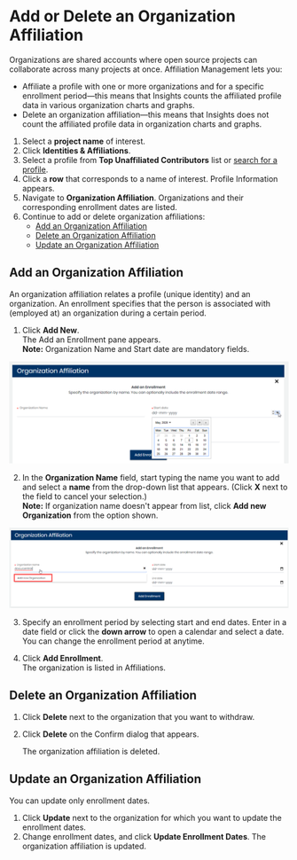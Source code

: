 # Add or Delete an Organization Affiliation

Organizations are shared accounts where open source projects can collaborate across many projects at once. Affiliation Management lets you:

* Affiliate a profile with one or more organizations and for a specific enrollment period—this means that Insights counts the affiliated profile data in various organization charts and graphs.
* Delete an organization affiliation—this means that Insights does not count the affiliated profile data in organization charts and graphs.

1. Select a **project name** of interest.
2. Click **Identities & Affiliations**.
3. Select a profile from **Top Unaffiliated Contributors** list or [search for a profile](find-a-profile.md).
4. Click a **row** that corresponds to a name of interest. Profile Information appears.
5. Navigate to **Organization Affiliation**. Organizations and their corresponding enrollment dates are listed.
6. Continue to add or delete organization affiliations:
   * [Add an Organization Affiliation](add-or-delete-an-organization-affiliation.md#AddorDeleteaProfileOrganizationAffiliation-AddanOrganizationAffiliation)
   * [Delete an Organization Affiliation](add-or-delete-an-organization-affiliation.md#AddorDeleteaProfileOrganizationAffiliation-DeleteanOrganizationAffiliation)
   * [Update an Organization Affiliation](add-or-delete-an-organization-affiliation.md#update-an-organization-affiliation)

## Add an Organization Affiliation <a id="AddorDeleteaProfileOrganizationAffiliation-AddanOrganizationAffiliation"></a>

An organization affiliation relates a profile \(unique identity\) and an organization. An enrollment specifies that the person is associated with \(employed at\) an organization during a certain period.

1. Click **Add New**.  
The Add an Enrollment pane appears.  
**Note:** Organization Name and Start date are mandatory fields.

![Add Organization Affiliation](../../../.gitbook/assets/add-organization-affiliation.png)

2. In the **Organization Name** field, start typing the name you want to add and select a **name** from the drop-down list that appears. \(Click **X** next to the field to cancel your selection.\)  
**Note:** If organization name doesn't appear from list, click **Add new Organization** from the option shown.

![Add new Organization](../../../.gitbook/assets/add-new-organization.png)

3. Specify an enrollment period by selecting start and end dates. Enter in a date field or click the **down arrow** to open a calendar and select a date.  
You can change the enrollment period at anytime.

4. Click **Add Enrollment**.  
The organization is listed in Affiliations.

## Delete an Organization Affiliation <a id="AddorDeleteaProfileOrganizationAffiliation-DeleteanOrganizationAffiliation"></a>

1. Click **Delete** next to the organization that you want to withdraw.
2. Click **Delete** on the Confirm dialog that appears.

   The organization affiliation is deleted.

## Update an Organization Affiliation

You can update only enrollment dates.

1. Click **Update** next to the organization for which you want to update the enrollment dates.
2. Change enrollment dates, and click **Update Enrollment Dates**. The organization affiliation is updated.

